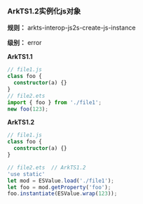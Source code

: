 ### ArkTS1.2实例化js对象

**规则：** arkts-interop-js2s-create-js-instance

**级别：** error

**ArkTS1.1**
```typescript
// file1.js
class foo {
  constructor(a) {}
}
// file2.ets
import { foo } from './file1';
new foo(123);
```

**ArkTS1.2**
```typescript
// file1.js
class foo {
  constructor(a) {}
}

// file2.ets  // ArkTS1.2
'use static'
let mod = ESValue.load('./file1');
let foo = mod.getProperty('foo');
foo.instantiate(ESValue.wrap(123));
```
